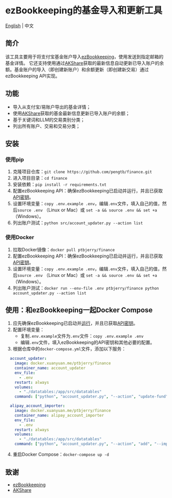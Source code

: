 # ezBookkeeping的基金导入和更新工具

[English](README.md) | 中文

## 简介

该工具主要用于将支付宝基金账户导入[ezBookkeeping](https://github.com/mayswind/ezbookkeeping)，使用发送到指定邮箱的基金详情。 它还支持使用通过[AKShare](https://akshare.akfamily.xyz/index.html)获取的最新信息自动更新已导入账户的余额。基金账户的导入（即创建新账户）和余额更新（即创建新交易）通过ezBookkeeping API实现。

## 功能

- 导入从支付宝/易账户导出的基金详情；
- 使用[AKShare](https://akshare.akfamily.xyz/index.html)获取的基金最新信息更新已导入账户的余额；
- 基于关键词和LLM的交易类别分类；
- 列出所有账户、交易和交易分类；

## 安装

### 使用pip

1. 克隆项目仓库：`git clone https://github.com/pengtb/finance.git`
2. 进入项目目录：`cd finance`
3. 安装依赖：`pip install -r requirements.txt`
4. 配置ezBookkeeping API：确保ezBookkeeping已启动并运行，并且已获取[API密钥](http://ezbookkeeping.mayswind.net/httpapi)。
5. 设置环境变量：`copy .env.example .env`，编辑`.env`文件，填入自己的值，然后`source .env` （Linux or Mac）或 `set -a && source .env && set +a` （Windows）。
6. 列出账户测试：`python src/account_updater.py --action list`

### 使用Docker

1. 拉取Docker镜像：`docker pull ptbjerry/finance`
2. 配置ezBookkeeping API：确保ezBookkeeping已启动并运行，并且已获取[API密钥](http://ezbookkeeping.mayswind.net/httpapi)。
3. 设置环境变量：`copy .env.example .env`，编辑`.env`文件，填入自己的值，然后`source .env` （Linux or Mac）或 `set -a && source .env && set +a` （Windows）。
4. 列出账户测试：`docker run --env-file .env ptbjerry/finance python account_updater.py --action list`

## 使用：和ezBookkeeping一起Docker Compose

1. 应先确保ezBookkeeping已启动并[运行](http://ezbookkeeping.mayswind.net/installation#use-docker-compose)，并且已获取[API密钥](http://ezbookkeeping.mayswind.net/httpapi)。
2. 配置环境变量：
   - 复制`.env.example`文件为`.env`文件：`copy .env.example .env`
   - 编辑`.env`文件，填入ezBookkeeping的API密钥和其他必要的配置。
3. 根据仓库中的`docker-compose.yml`文件，添加以下服务：

```yaml
  account_updater:
    image: docker.xuanyuan.me/ptbjerry/finance
    container_name: account_updater
    env_file:
      - .env
    restart: always
    volumes:
      - "./datatables:/app/src/datatables"
    command: ["python", "account_updater.py", "--action", "update-fund", "--update-info", "--crontab", "${CRON_ACCOUNT_UPDATER}"]

  alipay_account_importer:
    image: docker.xuanyuan.me/ptbjerry/finance
    container_name: alipay_account_importer
    env_file:
      - .env
    restart: always
    volumes:
      - "./datatables:/app/src/datatables"
    command: ["python", "account_updater.py", "--action", "add", "--importer", "alipay", "--crontab", "${CRON_ACCOUNT_IMPORTER}"]
```

4. 重启Docker Compose：`docker-compose up -d`

## 致谢

- [ezBookkeeping](https://github.com/mayswind/ezbookkeeping)
- [AKShare](https://akshare.akfamily.xyz/index.html)